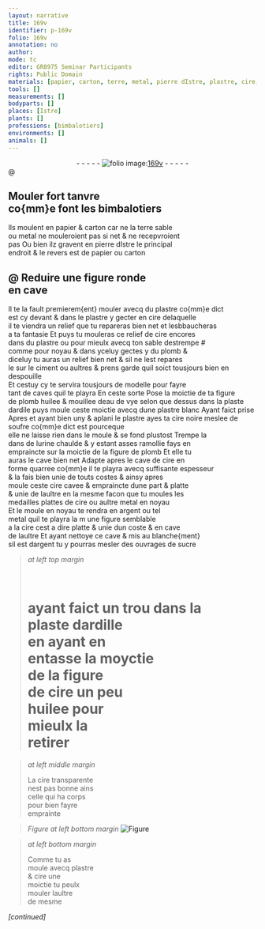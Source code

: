 ```yaml
---
layout: narrative
title: 169v
identifier: p-169v
folio: 169v
annotation: no
author:
mode: tc
editor: GR8975 Seminar Participants
rights: Public Domain
materials: [papier, carton, terre, metal, pierre dIstre, plastre, cire, plomb, ciment, huilee, eau de vye, ardile, plastre blanc, soufre, urine, argent, sucre, ardille]
tools: []
measurements: []
bodyparts: []
places: [Istre]
plants: []
professions: [bimbalotiers]
environments: []
animals: []
---
```


<div class="folio" align="center">- - - - - <a href="http://gallica.bnf.fr/ark:/12148/btv1b10500001g/f344.image" target="_blank"><img src="https://cu-mkp.github.io/2017-workshop-edition/assets/photo-icon.png" alt="folio image: " style="display:inline-block; margin-bottom:-3px;"/>169v</a> - - - - - </div>  
@  

## Mouler fort tanvre<br/> co{mm}e font les <span class="pro">bimbalotiers</span>

 
Ils moulent en <span class="m">papier</span> & <span class="m">carton</span> car ne la <span class="m">terre</span> sable<br/> ou <span class="m">metal</span> ne mouleroient pas si net & ne recepvroient<br/> pas Ou bien ilz gravent en <span class="m">pierre d<span class="pl">Istre</span></span> le principal<br/> endroit & le revers est de <span class="m">papier</span> ou <span class="m">carton</span>

 
  

## @ Reduire une figure ronde<br/> en cave

 
Il te la fault premierem{ent} mouler avecq du <span class="m">plastre</span> co{mm}e dict<br/> est cy devant & dans le <span class="m">plastre</span> y gecter en <span class="m">cire</span> delaquelle<br/> il te viendra un relief que tu repareras bien net et les<span class="del">b</span>baucheras<br/> a ta fantasie Et puys tu mouleras ce relief de <span class="m">cire</span> encores<br/> dans du <span class="m">plastre</span> ou pour mieulx avecq ton sable destrempe #<br/> comme pour noyau & dans yceluy gectes y du <span class="m">plomb</span> &<br/> diceluy tu auras un relief bien net & sil ne lest repares<br/> le <span class="add">sur le <span class="m">ciment</span> ou aultres</span> & prens garde quil soict tousjours bien en despouille<br/> Et cestuy cy te servira tousjours de modelle pour fayre<br/> tant de caves quil te playra En ceste sorte Pose <span class="add">la moictie de</span> ta figure<br/> de <span class="m">plomb</span> <span class="m">huilee</span> & mouillee d<span class="m">eau de vye</span> selon que dessus dans la plaste<br/> d<span class="m">ardile</span> puys moule ceste moictie avecq dune <span class="m">plastre blanc</span> Ayant faict prise<br/> <span class="del">Apres</span> <span class="add">et ayant bien uny & aplani le <span class="m">plastre</span></span> ayes ta <span class="m">cire</span> noire meslee de <span class="m">soufre</span> co{mm}e dict est pourceque<br/> elle ne laisse rien dans le moule & se fond plustost Trempe la<br/> dans de l<span class="m">urine</span> chaulde & y estant asses ramollie fays en<br/> empraincte sur la moictie de la figure de <span class="m">plomb</span> Et <span class="del">elle</span> tu<br/> auras le cave bien net Adapte apres le cave de <span class="m">cire</span> en<br/> forme quarree co{mm}e il te playra avecq suffisante espesseur<br/> & la fais bien unie de touts costes & <span class="del">ainsy</span> apres<br/> moule ceste <span class="m">cire</span> cavee & empraincte dune part & platte<br/> & unie de laultre en la mesme facon que tu moules les<br/> medailles plattes de <span class="m">cire</span> ou <span class="del">aultre</span> <span class="m">metal</span> en noyau<br/> Et le moule en noyau te rendra en <span class="m">argent</span> ou tel<br/> <span class="m">metal</span> quil te playra <span class="del">la m</span> une figure semblable<br/> a la <span class="m">cire</span> cest a dire platte & unie dun coste & en cave<br/> de laultre Et ayant nettoye ce cave & mis au blanche{ment}<br/> sil est d<span class="m">argent</span> tu y pourras mesler des ouvrages de <span class="m">sucre</span>
 
> *at left top margin*
> 
> 
>  # <br/> ayant faict un trou dans la<br/> plaste d<span class="m">ardille</span><br/> en ayant <span class="del">en</span><br/> entasse la moyctie<br/> de la figure<br/> de <span class="m">cire</span> un peu<br/> <span class="m">huilee</span> pour<br/> mieulx la<br/> retirer
 
> *at left middle margin*
> 
> 
>  La <span class="m">cire</span> transparente<br/> nest pas bonne ains<br/> celle qui ha corps<br/> pour bien fayre<br/> emprainte
 
> *Figure*
> *at left bottom margin*
> <a href="https://drive.google.com/open?id=0B9-oNrvWdlO5MGtBY2MyYTNKTUE" target="_blank"><img src="https://cu-mkp.github.io/GR8975-edition/assets/photo-icon.png" alt="Figure" style="display:inline-block; margin-bottom:-3px;"/></a>
 
> *at left bottom margin*
> 
> 
>  Comme tu as<br/> moule avecq <span class="m">plastre</span><br/> & <span class="m">cire</span> une<br/> moictie tu peulx<br/> mouler laultre<br/> de mesme 
 
*[continued]*
 
